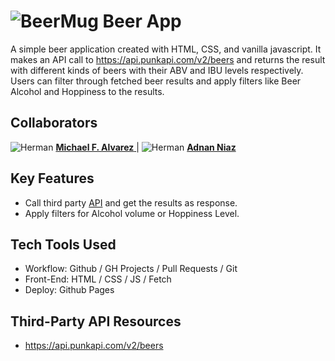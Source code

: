 # ![BeerMug](./assets/images/beer_mug.png) Beer App

A simple beer application created with HTML, CSS, and vanilla javascript. It makes an API call to https://api.punkapi.com/v2/beers and returns the result with different kinds of beers with their ABV and IBU levels respectively. Users can filter through fetched beer results and apply filters like Beer Alcohol and Hoppiness to the results.

## Collaborators

![Herman](./assets/images/micky.png)
[ **Michael F. Alvarez** ](https://www.linkedin.com/in/awwmicky/) |
![Herman](./assets/images/adi.png)
[ **Adnan Niaz** ](https://www.linkedin.com/in/sanixstudio)

## Key Features
- Call third party [API](https://api.punkapi.com/v2/beers) and get the results as response.
- Apply filters for Alcohol volume or Hoppiness Level.

## Tech Tools Used
- Workflow: Github / GH Projects / Pull Requests / Git
- Front-End: HTML / CSS / JS / Fetch
- Deploy: Github Pages

## Third-Party API Resources
- https://api.punkapi.com/v2/beers
